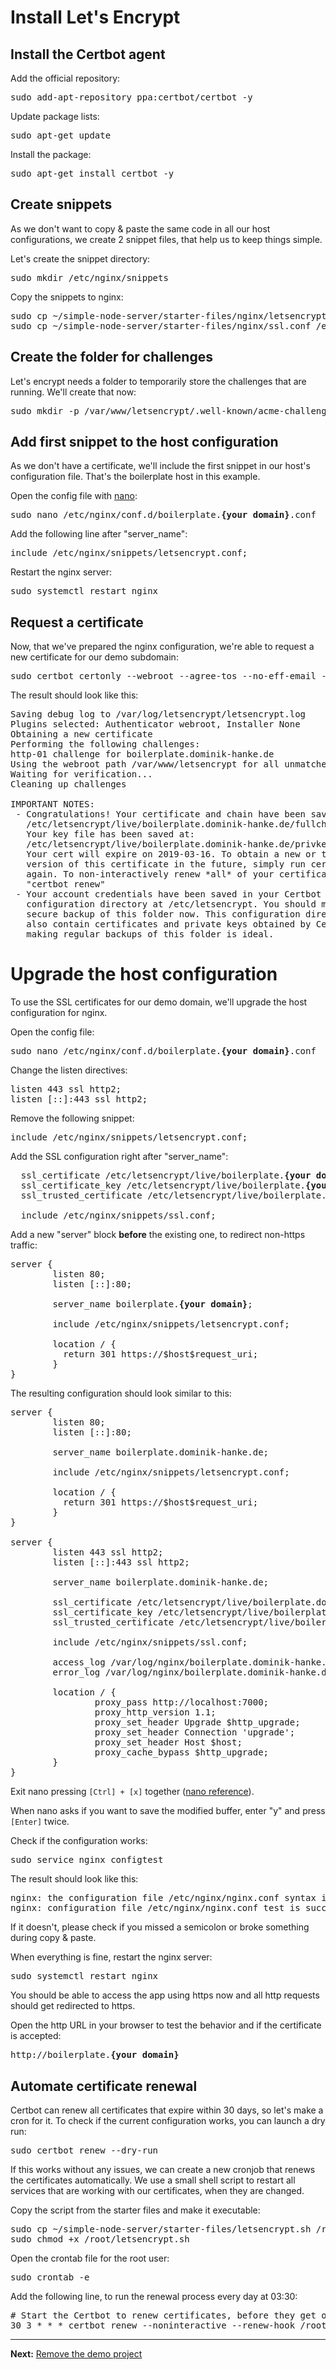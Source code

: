 # Install Let's Encrypt

## Install the Certbot agent

Add the official repository:

<pre>
sudo add-apt-repository ppa:certbot/certbot -y
</pre>

Update package lists:

<pre>
sudo apt-get update
</pre>

Install the package:

<pre>
sudo apt-get install certbot -y
</pre>

## Create snippets

As we don't want to copy &amp; paste the same code in all our host configurations, we create 2 snippet files, that help us to keep things simple.

Let's create the snippet directory:

<pre>
sudo mkdir /etc/nginx/snippets
</pre>

Copy the snippets to nginx:

<pre>
sudo cp ~/simple-node-server/starter-files/nginx/letsencrypt.conf /etc/nginx/snippets/letsencrypt.conf
sudo cp ~/simple-node-server/starter-files/nginx/ssl.conf /etc/nginx/snippets/ssl.conf
</pre>

## Create the folder for challenges

Let's encrypt needs a folder to temporarily store the challenges that are running. We'll create that now:

<pre>
sudo mkdir -p /var/www/letsencrypt/.well-known/acme-challenge
</pre>

## Add first snippet to the host configuration

As we don't have a certificate, we'll include the first snippet in our host's configuration file. That's the boilerplate host in this example.

Open the config file with <a href="https://github.com/noreading/simple-node-server#basic-nano-commands" target="_blank">nano</a>:

<pre>
sudo nano /etc/nginx/conf.d/boilerplate.<b>{your domain}</b>.conf
</pre>

Add the following line after "server_name":

<pre>
include /etc/nginx/snippets/letsencrypt.conf;
</pre>

Restart the nginx server:

<pre>
sudo systemctl restart nginx
</pre>

## Request a certificate

Now, that we've prepared the nginx configuration, we're able to request a new certificate for our demo subdomain:

<pre>
sudo certbot certonly --webroot --agree-tos --no-eff-email --email <b>{your email}</b> -w /var/www/letsencrypt -d boilerplate.<b>{your domain}</b>
</pre>

The result should look like this:

<pre>
Saving debug log to /var/log/letsencrypt/letsencrypt.log
Plugins selected: Authenticator webroot, Installer None
Obtaining a new certificate
Performing the following challenges:
http-01 challenge for boilerplate.dominik-hanke.de
Using the webroot path /var/www/letsencrypt for all unmatched domains.
Waiting for verification...
Cleaning up challenges

IMPORTANT NOTES:
 - Congratulations! Your certificate and chain have been saved at:
   /etc/letsencrypt/live/boilerplate.dominik-hanke.de/fullchain.pem
   Your key file has been saved at:
   /etc/letsencrypt/live/boilerplate.dominik-hanke.de/privkey.pem
   Your cert will expire on 2019-03-16. To obtain a new or tweaked
   version of this certificate in the future, simply run certbot
   again. To non-interactively renew *all* of your certificates, run
   "certbot renew"
 - Your account credentials have been saved in your Certbot
   configuration directory at /etc/letsencrypt. You should make a
   secure backup of this folder now. This configuration directory will
   also contain certificates and private keys obtained by Certbot so
   making regular backups of this folder is ideal.
</pre>

# Upgrade the host configuration

To use the SSL certificates for our demo domain, we'll upgrade the host configuration for nginx.

Open the config file:

<pre>
sudo nano /etc/nginx/conf.d/boilerplate.<b>{your domain}</b>.conf
</pre>

Change the listen directives:

<pre>
listen 443 ssl http2;
listen [::]:443 ssl http2;
</pre>

Remove the following snippet:

<pre>
include /etc/nginx/snippets/letsencrypt.conf;
</pre>

Add the SSL configuration right after "server_name":

<pre>
  ssl_certificate /etc/letsencrypt/live/boilerplate.<b>{your domain}</b>/fullchain.pem;
  ssl_certificate_key /etc/letsencrypt/live/boilerplate.<b>{your domain}</b>/privkey.pem;
  ssl_trusted_certificate /etc/letsencrypt/live/boilerplate.<b>{your domain}</b>/fullchain.pem;

  include /etc/nginx/snippets/ssl.conf;
</pre>

Add a new "server" block **before** the existing one, to redirect non-https traffic:

<pre>
server {
        listen 80;
        listen [::]:80;

        server_name boilerplate.<b>{your domain}</b>;

        include /etc/nginx/snippets/letsencrypt.conf;

        location / {
          return 301 https://$host$request_uri;
        }
}
</pre>

The resulting configuration should look similar to this:

<pre>
server {
        listen 80;
        listen [::]:80;

        server_name boilerplate.dominik-hanke.de;

        include /etc/nginx/snippets/letsencrypt.conf;

        location / {
          return 301 https://$host$request_uri;
        }
}

server {
        listen 443 ssl http2;
        listen [::]:443 ssl http2;

        server_name boilerplate.dominik-hanke.de;

        ssl_certificate /etc/letsencrypt/live/boilerplate.dominik-hanke.de/fullchain.pem;
        ssl_certificate_key /etc/letsencrypt/live/boilerplate.dominik-hanke.de/privkey.pem;
        ssl_trusted_certificate /etc/letsencrypt/live/boilerplate.dominik-hanke.de/fullchain.pem;

        include /etc/nginx/snippets/ssl.conf;

        access_log /var/log/nginx/boilerplate.dominik-hanke.de-access.log;
        error_log /var/log/nginx/boilerplate.dominik-hanke.de-error.log;

        location / {
                proxy_pass http://localhost:7000;
                proxy_http_version 1.1;
                proxy_set_header Upgrade $http_upgrade;
                proxy_set_header Connection 'upgrade';
                proxy_set_header Host $host;
                proxy_cache_bypass $http_upgrade;
        }
}
</pre>

Exit nano pressing `[Ctrl] + [x]` together (<a href="https://github.com/noreading/simple-node-server#basic-nano-commands" target="\_blank">nano reference</a>).

When nano asks if you want to save the modified buffer, enter "y" and press `[Enter]` twice.

Check if the configuration works:

<pre>
sudo service nginx configtest
</pre>

The result should look like this:

<pre>
nginx: the configuration file /etc/nginx/nginx.conf syntax is ok
nginx: configuration file /etc/nginx/nginx.conf test is successful
</pre>

If it doesn't, please check if you missed a semicolon or broke something during copy &amp; paste.

When everything is fine, restart the nginx server:

<pre>
sudo systemctl restart nginx
</pre>

You should be able to access the app using https now and all http requests should get redirected to https.

Open the http URL in your browser to test the behavior and if the certificate is accepted:

<pre>
http://boilerplate.<b>{your domain}</b>
</pre>

## Automate certificate renewal

Certbot can renew all certificates that expire within 30 days, so let's make a cron for it. To check if the current configuration works, you can launch a dry run:

<pre>
sudo certbot renew --dry-run
</pre>

If this works without any issues, we can create a new cronjob that renews the certificates automatically. We use a small shell script to restart all services that are working with our certificates, when they are changed.

Copy the script from the starter files and make it executable:

<pre>
sudo cp ~/simple-node-server/starter-files/letsencrypt.sh /root/letsencrypt.sh
sudo chmod +x /root/letsencrypt.sh
</pre>

Open the crontab file for the root user:

<pre>
sudo crontab -e
</pre>

Add the following line, to run the renewal process every day at 03:30:

<pre>
# Start the Certbot to renew certificates, before they get outdated
30 3 * * * certbot renew --noninteractive --renew-hook /root/letsencrypt.sh
</pre>

---

**Next:** [Remove the demo project](./remove-the-demo-project.md)
